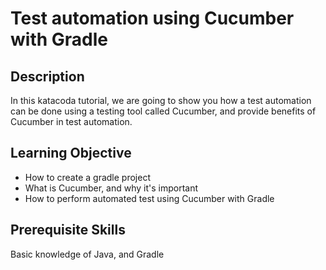 # Test automation using Cucumber with Gradle

## Description

 In this katacoda tutorial, we are going to show you how a test automation can be done using a testing tool called Cucumber, and provide benefits of Cucumber in test automation.

## Learning Objective

- How to create a gradle project
- What is Cucumber, and why it's important 
- How to perform automated test using Cucumber with Gradle

## Prerequisite Skills

Basic knowledge of Java, and Gradle 




